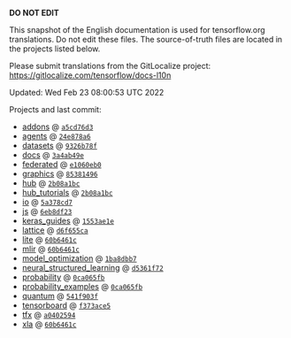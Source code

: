 __DO NOT EDIT__

This snapshot of the English documentation is used for tensorflow.org
translations. Do not edit these files. The source-of-truth files are located in
the projects listed below.

Please submit translations from the GitLocalize project: https://gitlocalize.com/tensorflow/docs-l10n

Updated: Wed Feb 23 08:00:53 UTC 2022

Projects and last commit:

- [addons](https://github.com/tensorflow/addons/tree/master/docs) @ <a href='https://github.com/tensorflow/addons/commit/a5cd76d341c594f464a5c9be8e572ed5bd3f3b8b'><code>a5cd76d3</code></a>
- [agents](https://github.com/tensorflow/agents/tree/master/docs) @ <a href='https://github.com/tensorflow/agents/commit/24e878a697be418307cfbff69724d86be767719d'><code>24e878a6</code></a>
- [datasets](https://github.com/tensorflow/datasets/tree/master/docs) @ <a href='https://github.com/tensorflow/datasets/commit/9326b78fb9b419141d783da2484349282c2b5c4d'><code>9326b78f</code></a>
- [docs](https://github.com/tensorflow/docs/tree/master/site/en) @ <a href='https://github.com/tensorflow/docs/commit/3a4ab49e608b8bf3b17066bbc7828e951cd88db3'><code>3a4ab49e</code></a>
- [federated](https://github.com/tensorflow/federated/tree/main/docs) @ <a href='https://github.com/tensorflow/federated/commit/e1060eb0532bf02f9c1728a9ad4ca11d076fda05'><code>e1060eb0</code></a>
- [graphics](https://github.com/tensorflow/graphics/tree/master/tensorflow_graphics/g3doc) @ <a href='https://github.com/tensorflow/graphics/commit/8538149623c1d4508df52df60d48fb8b880b5fab'><code>85381496</code></a>
- [hub](https://github.com/tensorflow/hub/tree/master/docs) @ <a href='https://github.com/tensorflow/hub/commit/2b08a1bcb3a6d266c579afc567bc138d01aaec50'><code>2b08a1bc</code></a>
- [hub_tutorials](https://github.com/tensorflow/hub/tree/master/examples/colab) @ <a href='https://github.com/tensorflow/hub/commit/2b08a1bcb3a6d266c579afc567bc138d01aaec50'><code>2b08a1bc</code></a>
- [io](https://github.com/tensorflow/io/tree/master/docs) @ <a href='https://github.com/tensorflow/io/commit/5a378cd77257aee856d061dfd8a643449d368a41'><code>5a378cd7</code></a>
- [js](https://github.com/tensorflow/tfjs-website/tree/master/docs) @ <a href='https://github.com/tensorflow/tfjs-website/commit/6eb8df23e953c78a168362da791f850cb84fa2ad'><code>6eb8df23</code></a>
- [keras_guides](https://github.com/tensorflow/docs/tree/snapshot-keras/site/en/guide/keras) @ <a href='https://github.com/tensorflow/docs/commit/1553ae1e4a149be71703e2ee60173b3d1e0e8c00'><code>1553ae1e</code></a>
- [lattice](https://github.com/tensorflow/lattice/tree/master/docs) @ <a href='https://github.com/tensorflow/lattice/commit/d6f655ca11523bdf38a431a386bb7c0f9dc7aacb'><code>d6f655ca</code></a>
- [lite](https://github.com/tensorflow/tensorflow/tree/master/tensorflow/lite/g3doc) @ <a href='https://github.com/tensorflow/tensorflow/commit/60b6461cf9caf49dccc8528c4d7e579ffcd96f70'><code>60b6461c</code></a>
- [mlir](https://github.com/tensorflow/tensorflow/tree/master/tensorflow/compiler/mlir/g3doc) @ <a href='https://github.com/tensorflow/tensorflow/commit/60b6461cf9caf49dccc8528c4d7e579ffcd96f70'><code>60b6461c</code></a>
- [model_optimization](https://github.com/tensorflow/model-optimization/tree/master/tensorflow_model_optimization/g3doc) @ <a href='https://github.com/tensorflow/model-optimization/commit/1ba8dbb79d34f6fbc97b8151f4527e85601cd52c'><code>1ba8dbb7</code></a>
- [neural_structured_learning](https://github.com/tensorflow/neural-structured-learning/tree/master/g3doc) @ <a href='https://github.com/tensorflow/neural-structured-learning/commit/d5361f72b7486e2bae937c0de8e4d66033b5f50a'><code>d5361f72</code></a>
- [probability](https://github.com/tensorflow/probability/tree/main/tensorflow_probability/g3doc) @ <a href='https://github.com/tensorflow/probability/commit/0ca065fb526b50ce38b68f7d5b803f02c78c8f16'><code>0ca065fb</code></a>
- [probability_examples](https://github.com/tensorflow/probability/tree/main/tensorflow_probability/examples/jupyter_notebooks) @ <a href='https://github.com/tensorflow/probability/commit/0ca065fb526b50ce38b68f7d5b803f02c78c8f16'><code>0ca065fb</code></a>
- [quantum](https://github.com/tensorflow/quantum/tree/master/docs) @ <a href='https://github.com/tensorflow/quantum/commit/541f903fe046e560352cfe21c2b7474493341759'><code>541f903f</code></a>
- [tensorboard](https://github.com/tensorflow/tensorboard/tree/master/docs) @ <a href='https://github.com/tensorflow/tensorboard/commit/f373ace555f37f0e9c8a575bb5456f9aaaa62d04'><code>f373ace5</code></a>
- [tfx](https://github.com/tensorflow/tfx/tree/master/docs) @ <a href='https://github.com/tensorflow/tfx/commit/a0402594bc4f1e0a6f4e1cd27ba4f513b77a6e0f'><code>a0402594</code></a>
- [xla](https://github.com/tensorflow/tensorflow/tree/master/tensorflow/compiler/xla/g3doc) @ <a href='https://github.com/tensorflow/tensorflow/commit/60b6461cf9caf49dccc8528c4d7e579ffcd96f70'><code>60b6461c</code></a>

